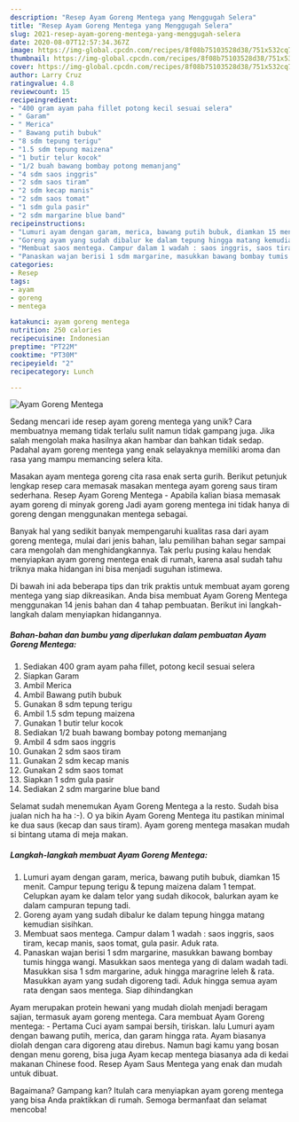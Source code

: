 ```yaml
---
description: "Resep Ayam Goreng Mentega yang Menggugah Selera"
title: "Resep Ayam Goreng Mentega yang Menggugah Selera"
slug: 2021-resep-ayam-goreng-mentega-yang-menggugah-selera
date: 2020-08-07T12:57:34.367Z
image: https://img-global.cpcdn.com/recipes/8f08b75103528d38/751x532cq70/ayam-goreng-mentega-foto-resep-utama.jpg
thumbnail: https://img-global.cpcdn.com/recipes/8f08b75103528d38/751x532cq70/ayam-goreng-mentega-foto-resep-utama.jpg
cover: https://img-global.cpcdn.com/recipes/8f08b75103528d38/751x532cq70/ayam-goreng-mentega-foto-resep-utama.jpg
author: Larry Cruz
ratingvalue: 4.8
reviewcount: 15
recipeingredient:
- "400 gram ayam paha fillet potong kecil sesuai selera"
- " Garam"
- " Merica"
- " Bawang putih bubuk"
- "8 sdm tepung terigu"
- "1.5 sdm tepung maizena"
- "1 butir telur kocok"
- "1/2 buah bawang bombay potong memanjang"
- "4 sdm saos inggris"
- "2 sdm saos tiram"
- "2 sdm kecap manis"
- "2 sdm saos tomat"
- "1 sdm gula pasir"
- "2 sdm margarine blue band"
recipeinstructions:
- "Lumuri ayam dengan garam, merica, bawang putih bubuk, diamkan 15 menit. Campur tepung terigu &amp; tepung maizena dalam 1 tempat. Celupkan ayam ke dalam telor yang sudah dikocok, balurkan ayam ke dalam campuran tepung tadi."
- "Goreng ayam yang sudah dibalur ke dalam tepung hingga matang kemudian sisihkan."
- "Membuat saos mentega. Campur dalam 1 wadah : saos inggris, saos tiram, kecap manis, saos tomat, gula pasir. Aduk rata."
- "Panaskan wajan berisi 1 sdm margarine, masukkan bawang bombay tumis hingga wangi. Masukkan saos mentega yang di dalam wadah tadi. Masukkan sisa 1 sdm margarine, aduk hingga maragrine leleh &amp; rata. Masukkan ayam yang sudah digoreng tadi. Aduk hingga semua ayam rata dengan saos mentega. Siap dihindangkan"
categories:
- Resep
tags:
- ayam
- goreng
- mentega

katakunci: ayam goreng mentega 
nutrition: 250 calories
recipecuisine: Indonesian
preptime: "PT22M"
cooktime: "PT30M"
recipeyield: "2"
recipecategory: Lunch

---
```



![Ayam Goreng Mentega](https://img-global.cpcdn.com/recipes/8f08b75103528d38/751x532cq70/ayam-goreng-mentega-foto-resep-utama.jpg)

Sedang mencari ide resep ayam goreng mentega yang unik? Cara membuatnya memang tidak terlalu sulit namun tidak gampang juga. Jika salah mengolah maka hasilnya akan hambar dan bahkan tidak sedap. Padahal ayam goreng mentega yang enak selayaknya memiliki aroma dan rasa yang mampu memancing selera kita.

Masakan ayam mentega goreng cita rasa enak serta gurih. Berikut petunjuk lengkap resep cara memasak masakan mentega ayam goreng saus tiram sederhana. Resep Ayam Goreng Mentega - Apabila kalian biasa memasak ayam goreng di minyak goreng Jadi ayam goreng mentega ini tidak hanya di goreng dengan menggunakan mentega sebagai.

Banyak hal yang sedikit banyak mempengaruhi kualitas rasa dari ayam goreng mentega, mulai dari jenis bahan, lalu pemilihan bahan segar sampai cara mengolah dan menghidangkannya. Tak perlu pusing kalau hendak menyiapkan ayam goreng mentega enak di rumah, karena asal sudah tahu triknya maka hidangan ini bisa menjadi suguhan istimewa.


Di bawah ini ada beberapa tips dan trik praktis untuk membuat ayam goreng mentega yang siap dikreasikan. Anda bisa membuat Ayam Goreng Mentega menggunakan 14 jenis bahan dan 4 tahap pembuatan. Berikut ini langkah-langkah dalam menyiapkan hidangannya.

<!--inarticleads1-->

##### Bahan-bahan dan bumbu yang diperlukan dalam pembuatan Ayam Goreng Mentega:

1. Sediakan 400 gram ayam paha fillet, potong kecil sesuai selera
1. Siapkan  Garam
1. Ambil  Merica
1. Ambil  Bawang putih bubuk
1. Gunakan 8 sdm tepung terigu
1. Ambil 1.5 sdm tepung maizena
1. Gunakan 1 butir telur kocok
1. Sediakan 1/2 buah bawang bombay potong memanjang
1. Ambil 4 sdm saos inggris
1. Gunakan 2 sdm saos tiram
1. Gunakan 2 sdm kecap manis
1. Gunakan 2 sdm saos tomat
1. Siapkan 1 sdm gula pasir
1. Sediakan 2 sdm margarine blue band


Selamat sudah menemukan Ayam Goreng Mentega a la resto. Sudah bisa jualan nich ha ha :-). O ya bikin Ayam Goreng Mentega itu pastikan minimal ke dua saus (kecap dan saus tiram). Ayam goreng mentega masakan mudah si bintang utama di meja makan. 

<!--inarticleads2-->

##### Langkah-langkah membuat Ayam Goreng Mentega:

1. Lumuri ayam dengan garam, merica, bawang putih bubuk, diamkan 15 menit. Campur tepung terigu &amp; tepung maizena dalam 1 tempat. Celupkan ayam ke dalam telor yang sudah dikocok, balurkan ayam ke dalam campuran tepung tadi.
1. Goreng ayam yang sudah dibalur ke dalam tepung hingga matang kemudian sisihkan.
1. Membuat saos mentega. Campur dalam 1 wadah : saos inggris, saos tiram, kecap manis, saos tomat, gula pasir. Aduk rata.
1. Panaskan wajan berisi 1 sdm margarine, masukkan bawang bombay tumis hingga wangi. Masukkan saos mentega yang di dalam wadah tadi. Masukkan sisa 1 sdm margarine, aduk hingga maragrine leleh &amp; rata. Masukkan ayam yang sudah digoreng tadi. Aduk hingga semua ayam rata dengan saos mentega. Siap dihindangkan


Ayam merupakan protein hewani yang mudah diolah menjadi beragam sajian, termasuk ayam goreng mentega. Cara membuat Ayam Goreng mentega: - Pertama Cuci ayam sampai bersih, tiriskan. lalu Lumuri ayam dengan bawang putih, merica, dan garam hingga rata. Ayam biasanya diolah dengan cara digoreng atau direbus. Namun bagi kamu yang bosan dengan menu goreng, bisa juga Ayam kecap mentega biasanya ada di kedai makanan Chinese food. Resep Ayam Saus Mentega yang enak dan mudah untuk dibuat. 

Bagaimana? Gampang kan? Itulah cara menyiapkan ayam goreng mentega yang bisa Anda praktikkan di rumah. Semoga bermanfaat dan selamat mencoba!
